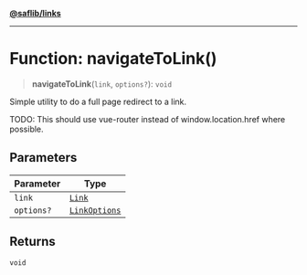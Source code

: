 [**@saflib/links**](../index.md)

---

# Function: navigateToLink()

> **navigateToLink**(`link`, `options?`): `void`

Simple utility to do a full page redirect to a link.

TODO: This should use vue-router instead of window.location.href where possible.

## Parameters

| Parameter  | Type                                          |
| ---------- | --------------------------------------------- |
| `link`     | [`Link`](../type-aliases/Link.md)             |
| `options?` | [`LinkOptions`](../interfaces/LinkOptions.md) |

## Returns

`void`

